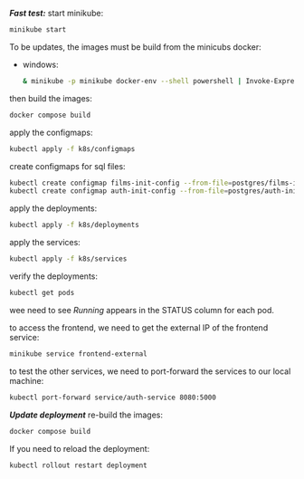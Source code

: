 ***Fast test:***
start minikube:

```bash
minikube start
```

To be updates, the images must be build from the minicubs docker:

* windows:

  ```bash
  & minikube -p minikube docker-env --shell powershell | Invoke-Expression
  ```

then build the images:

```bash
docker compose build
```

apply the configmaps:

```bash
kubectl apply -f k8s/configmaps
```
create configmaps for sql files:

```bash
kubectl create configmap films-init-config --from-file=postgres/films-init.sql
kubectl create configmap auth-init-config --from-file=postgres/auth-init.sql
```

apply the deployments:

```bash
kubectl apply -f k8s/deployments
```

apply the services:

```bash
kubectl apply -f k8s/services
```

verify the deployments:

```bash
kubectl get pods
```

wee need to see _Running_ appears in the STATUS column for each pod.

to access the frontend, we need to get the external IP of the frontend service:

```bash
minikube service frontend-external 
```

to test the other services, we need to port-forward the services to our local machine:

```bash
kubectl port-forward service/auth-service 8080:5000
```

***Update deployment***
re-build the images:

```bash
docker compose build
```

If you need to reload the deployment:

```bash
kubectl rollout restart deployment
```

